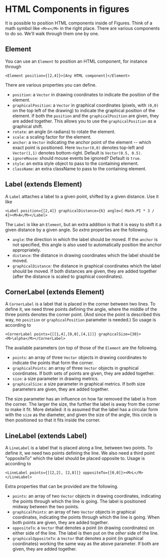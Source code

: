 # HTML Components in figures

It is possible to position HTML components inside of Figures. Think of a math symbol like `<M>x</M>` in the right place. There are various components to do so. We'll walk through them one by one.

## Element

You can use an `Element` to position an HTML component, for instance through
```
<Element position={[2,4]}>[Any HTML component]</Element>
```
There are various properties you can define.

- `position`: a `Vector` in drawing coordinates to indicate the position of the element.
- `graphicalPosition`: a `Vector` in graphical coordinates (pixels, with `(0,0)` on the top left of the drawing) to indicate the graphical position of the element. If both the `position` and the `graphicalPosition` are given, they are added together. This allows you to use the `graphicalPosition` as a graphical shift.
- `rotate`: an angle (in radians) to rotate the element.
- `scale`: a scaling factor for the element.
- `anchor`: a `Vector` indicating the anchor point of the element -- which exact point is positioned. Here `Vector(0,0)` denotes top-left and `Vector(1,1)` denotes bottom-right. Default is `Vector(0.5, 0.5)`.
- `ignoreMouse`: should mouse events be ignored? Default is `true`.
- `style`: an extra style object to pass to the containing element.
- `className`: an extra className to pass to the containing element.

## Label (extends Element)

A `Label` attaches a label to a given point, shifted by a given distance. Use it like
```
<Label position={[2,4]} graphicalDistance={6} angle={-Math.PI * 3 / 4}><M>A</M></Label>
```
The `Label` is like an `Element`, but an extra addition is that it is easy to shift it a given distance by a given angle. So *extra* properties are the following.

- `angle`: the direction in which the label should be moved. If the `anchor` is not specified, this angle is also used to automatically position the anchor appropriately.
- `distance`: the distance in drawing coordinates which the label should be moved.
- `graphicalDistance`: the distance in graphical coordinates which the label should be moved. If both distances are given, they are added together (after the distance is scaled to graphical coordinates).

## CornerLabel (extends Element)

A `CornerLabel` is a label that is placed in the corner between two lines. To define it, we need three points defining the angle, where the middle of the three points denotes the corner point. (And since the point is described this way, no `position` or `graphicalPosition` parameter is needed.) So usage is according to
```
<CornerLabel points={[[1,4],[0,0],[4,1]]} graphicalSize={30}><M>\alpha</M></CornerLabel>
```
The available parameters (on top of those of the `Element` are the following.

- `points`: an array of three `Vector` objects in drawing coordinates to indicate the points that form the corner.
- `graphicalPoints`: an array of three `Vector` objects in graphical coordinates. If both sets of points are given, they are added together.
- `size`: a size parameter in drawing metrics.
- `graphicalSize`: a size parameter in graphical metrics. If both size parameters are given, they are added together.

The size parameter has an influence on how far removed the label is from the corner. The larger the size, the further the label is away from the corner to make it fit. More detailed: it is assumed that the label has a circular form with the `size` as the diameter, and given the size of the angle, this circle is then positioned so that it fits inside the corner.

## LineLabel (extends Label)

A `LineLabel` is a label that is placed along a line, between two points. To define it, we need two points defining the line. We also need a third point "oppositeTo" which the label should be placed opposite to. Usage is according to
```
<LineLabel points={[[2,2], [2,8]]} oppositeTo={[0,0]}><M>L</M></LineLabel>
```
Extra properties that can be provided are the following.

- `points`: an array of two `Vector` objects in drawing coordinates, indicating the points through which the line is going. The label is positioned midway between the two points.
- `graphicalPoints`: an array of two `Vector` objects in graphical coordinates, indicating the points through which the line is going. When both points are given, they are added together.
- `oppositeTo`: a `Vector` that denotes a point (in drawing coordinates) on either side of the line. The label is then put on the *other* side of the line.
- `graphicalOppositeTo`: a `Vector` that denotes a point (in graphical coordinates) working the same way as the above parameter. If both are given, they are added together.
